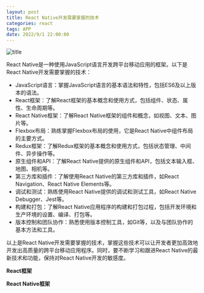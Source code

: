```yaml
---
layout: post
title: React Native开发需要掌握的技术
categories: react 
tags: APP
date: 2022/9/1 22:00:00
---
```


![title](https://image.sideproject.cn/titlex/titlex_243.jpg)

React Native是一种使用JavaScript语言开发跨平台移动应用的框架。以下是React Native开发需要掌握的技术：

- JavaScript语言：掌握JavaScript语言的基本语法和特性，包括ES6及以上版本的语法。
- React框架：了解React框架的基本概念和使用方式，包括组件、状态、属性、生命周期等。
- React Native框架：了解React Native框架的组件和概念，如视图、文本、图片等。
- Flexbox布局：熟练掌握Flexbox布局的使用，它是React Native中组件布局的主要方式。
- Redux框架：了解Redux框架的基本概念和使用方式，包括状态管理、中间件、异步操作等。
- 原生组件和API：了解React Native提供的原生组件和API，包括文本输入框、地图、相机等。
- 第三方库和插件：了解使用React Native的第三方库和插件，如React Navigation、React Native Elements等。
- 调试和测试：熟练使用React Native提供的调试和测试工具，如React Native Debugger、Jest等。
- 构建和打包：了解React Native应用程序的构建和打包过程，包括开发环境和生产环境的设置、编译、打包等。
- 版本控制和团队协作：熟悉使用版本控制工具，如Git等，以及与团队协作的基本方法和工具。

以上是React Native开发需要掌握的技术，掌握这些技术可以让开发者更加高效地开发出高质量的跨平台移动应用程序。同时，要不断学习和跟进React Native的最新技术和功能，保持对React Native开发的敏感度。


**React框架**

**React Native框架**